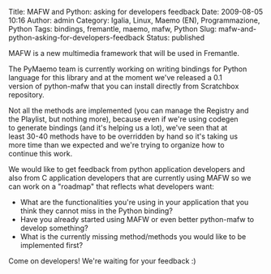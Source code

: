 Title: MAFW and Python: asking for developers feedback
Date: 2009-08-05 10:16
Author: admin
Category: Igalia, Linux, Maemo (EN), Programmazione, Python
Tags: bindings, fremantle, maemo, mafw, Python
Slug: mafw-and-python-asking-for-developers-feedback
Status: published

MAFW is a new multimedia framework that will be used in Fremantle.

The PyMaemo team is currently working on writing bindings for Python  
language for this library and at the moment we've released a 0.1  
version of python-mafw that you can install directly from Scratchbox  
repository.

Not all the methods are implemented (you can manage the Registry and  
the Playlist, but nothing more), because even if we're using codegen  
to generate bindings (and it's helping us a lot), we've seen that at  
least 30-40 methods have to be overridden by hand so it's taking us  
more time than we expected and we're trying to organize how to  
continue this work.

We would like to get feedback from python application developers and  
also from C application developers that are currently using MAFW so we  
can work on a "roadmap" that reflects what developers want:

-   What are the functionalities you're using in your application that
    you think they cannot miss in the Python binding?
-   Have you already started using MAFW or even better python-mafw to
    develop something?
-   What is the currently missing method/methods you would like to be
    implemented first?

Come on developers! We're waiting for your feedback :)

